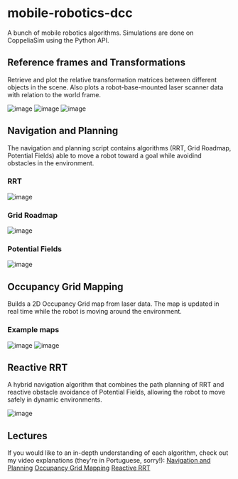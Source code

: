 # mobile-robotics-dcc
A bunch of mobile robotics algorithms. Simulations are done on CoppeliaSim using the Python API.

## Reference frames and Transformations
Retrieve and plot the relative transformation matrices between different objects in the scene. Also plots a robot-base-mounted laser scanner data with relation to the world frame.

![image](https://user-images.githubusercontent.com/32180331/230533610-01977ebd-0786-4edc-93b6-b900342ed1a3.png)
![image](https://user-images.githubusercontent.com/32180331/230533658-1e1b5253-122f-498f-b102-c5d014c8bd5e.png)
![image](https://user-images.githubusercontent.com/32180331/230533699-bca9836c-5195-4c92-857c-1ae6dcc1adf7.png)

## Navigation and Planning
The navigation and planning script contains algorithms (RRT, Grid Roadmap, Potential Fields) able to move a robot toward a goal while avoidind obstacles in the environment.

### RRT
![image](https://user-images.githubusercontent.com/32180331/230535490-fd686db4-e716-4817-9f52-656722dc2f8f.png)


### Grid Roadmap
![image](https://user-images.githubusercontent.com/32180331/230535209-a22e3ff6-1ed1-4091-9205-7108844de2f2.png)



### Potential Fields
![image](https://user-images.githubusercontent.com/32180331/230535037-ecc56fd3-b7a5-4ab0-a1b0-33de0e13fd86.png)

## Occupancy Grid Mapping
Builds a 2D Occupancy Grid map from laser data. The map is updated in real time while the robot is moving around the environment.

### Example maps
![image](https://user-images.githubusercontent.com/32180331/230536260-71cfd8a9-4485-45c4-a106-51402dcac6f1.png)
![image](https://user-images.githubusercontent.com/32180331/230536280-6af957e0-8336-43bb-b029-7e00128b6e53.png)

## Reactive RRT
A hybrid navigation algorithm that combines the path planning of RRT and reactive obstacle avoidance of Potential Fields, allowing the robot to move safely in dynamic environments.

![image](https://user-images.githubusercontent.com/32180331/230537421-b56b44c2-9284-4b9f-87b4-fc346bf9c3f3.png)

## Lectures
If you would like to an in-depth understanding of each algorithm, check out my video explanations (they're in Portuguese, sorry!):
[Navigation and Planning](https://youtu.be/AeXQfEIXQcg)
[Occupancy Grid Mapping](https://youtu.be/uUqiVMOrajU)
[Reactive RRT](https://youtu.be/gyzC2T0Ec0A)
